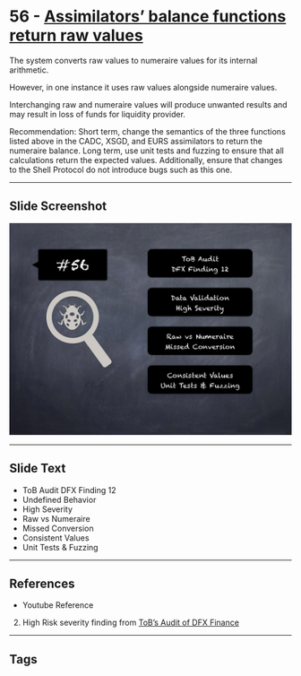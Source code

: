 
# 56 - [Assimilators’ balance functions return raw values](./Assimilators’%20balance%20functions%20return%20raw%20values.md)

The system converts raw values to numeraire values for its internal arithmetic. 

However, in one instance it uses raw values alongside numeraire values. 

Interchanging raw and numeraire values will produce unwanted results and may result in loss of funds for liquidity provider.

Recommendation: Short term, change the semantics of the three functions listed above in the CADC, XSGD, and EURS assimilators to return the numeraire balance. Long term, use unit tests and fuzzing to ensure that all calculations return the expected values. Additionally, ensure that changes to the Shell Protocol do not introduce bugs such as this one.
___
## Slide Screenshot
![056.png](../../images/7.%20Audit%20Findings%20101/056.png)
___
## Slide Text
- ToB Audit DFX Finding 12
- Undefined Behavior
- High Severity
- Raw vs Numeraire
- Missed Conversion
- Consistent Values
- Unit Tests & Fuzzing
___
## References
- Youtube Reference
2. High Risk severity finding from [ToB’s Audit of DFX Finance](https://github.com/dfx-finance/protocol/blob/main/audits/2021-05-03-Trail_of_Bits.pdf)
___
## Tags
